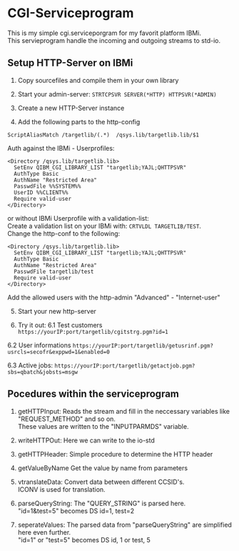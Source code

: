 # CGI-Serviceprogram

This is my simple cgi.serviceporgram for my favorit platform IBMi.<br>
This servieprogram handle the incoming and outgoing streams to std-io.

## Setup HTTP-Server on IBMi
1. Copy sourcefiles and compile them in your own library

2. Start your admin-server: ```STRTCPSVR SERVER(*HTTP) HTTPSVR(*ADMIN)```

3. Create a new HTTP-Server instance

4. Add the following parts to the http-config


```ScriptAliasMatch /targetlib/(.*)  /qsys.lib/targetlib.lib/$1```

Auth against the IBMi - Userprofiles:
```
<Directory /qsys.lib/targetlib.lib>
  SetEnv QIBM_CGI_LIBRARY_LIST "targetlib;YAJL;QHTTPSVR"
  AuthType Basic
  AuthName "Restricted Area"
  PasswdFile %%SYSTEM%%
  UserID %%CLIENT%%
  Require valid-user
</Directory>
```
or without IBMi Userprofile with a validation-list:<br>
Create a validation list on your IBMi with: ```CRTVLDL TARGETLIB/TEST```.<br>
Change the http-conf to the following:
```
<Directory /qsys.lib/targetlib.lib>
  SetEnv QIBM_CGI_LIBRARY_LIST "targetlib;YAJL;QHTTPSVR"
  AuthType Basic
  AuthName "Restricted Area"
  PasswdFile targetlib/test
  Require valid-user
</Directory>
```
Add the allowed users with the http-admin "Advanced" - "Internet-user"

5. Start your new http-server

6. Try it out:
6.1 Test customers
```https://yourIP:port/targetlib/cgitstrg.pgm?id=1```

6.2 User informations
```https://yourIP:port/targetlib/getusrinf.pgm?usrcls=secofr&exppwd=1&enabled=0```

6.3 Active jobs:
```https://yourIP:port/targetlib/getactjob.pgm?sbs=qbatch&jobsts=msgw```


## Pocedures within the serviceprogram

1. getHTTPInput:
Reads the stream and fill in the neccessary variables like "REQUEST_METHOD" and so on.<br>
These values are written to the "INPUTPARMDS" variable.

2. writeHTTPOut:
Here we can write to the io-std

3. getHTTPHeader:
Simple procedure to determine the HTTP header

4. getValueByName
Get the value by name from parameters

5. vtranslateData:
Convert data between different CCSID's.<br>
ICONV is used for translation.

6. parseQueryString:
The "QUERY_STRING" is parsed here.<br>
"id=1&test=5" becomes DS id=1, test=2

7. seperateValues:
The parsed data from "parseQueryString" are simplified here even further.<br>
"id=1" or "test=5" becomes DS id, 1 or test, 5
